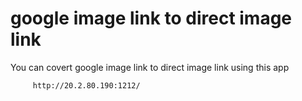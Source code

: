 # google image link to direct image link
 You can covert google image link to direct image link using this app 
 
         http://20.2.80.190:1212/
